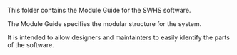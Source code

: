 This folder contains the Module Guide for the SWHS software.

The Module Guide specifies the modular structure for the system.

It is intended to allow designers and maintainters to easily identify
the parts of the software.
